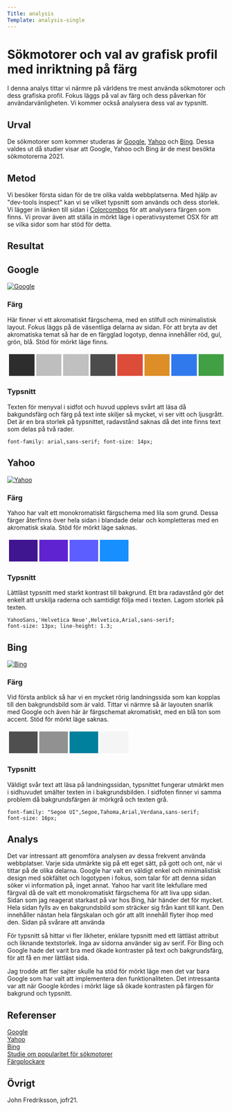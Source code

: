```yaml
---
Title: analysis
Template: analysis-single
---
```


**Sökmotorer och val av grafisk profil med inriktning på färg**
=======================

I denna analys tittar vi närmre på världens tre mest använda sökmotorer och dess grafiska profil. Fokus läggs på 
val av färg och dess påverkan för användarvänligheten. Vi kommer också analysera dess val av typsnitt.

Urval
-----------------------

De sökmotorer som kommer studeras är [Google](https://google.se), [Yahoo](https://se.yahoo.com) och [Bing](https://bing.se).
Dessa valdes ut då studier visar att Google, Yahoo och Bing är de mest besökta sökmotorerna 2021.

Metod
-----------------------

Vi besöker första sidan för de tre olika valda webbplatserna. Med hjälp av "dev-tools inspect" kan vi se vilket typsnitt som används 
och dess storlek. Vi lägger in länken till sidan i [Colorcombos](https://www.colorcombos.com/grabcolors.html) för att analysera färgen 
som finns. Vi provar även att ställa in mörkt läge i operativsystemet OSX för att se vilka sidor som har stöd för detta.

Resultat
-----------------------

<!-- Dokumentera dina resultat från din studie. Berätta vad du kom fram till, vilka resultat du hittade och observerade. -->

## Google

[![Google](%assets_url%/img/google.png "San Juan Mountains")](%assets_url%/img/google.png)<br>

### Färg

Här finner vi ett akromatiskt färgschema, med en stilfull och minimalistisk layout. Fokus läggs på de väsentliga delarna av sidan. För att 
bryta av det akromatiska temat så har de en färgglad logotyp, denna innehåller röd, gul, grön, blå. Stöd för mörkt läge finns.

<table style="border-spacing: 4px; border-collapse: separate">
<tr>
<td style="height: 50px; width: 50px; background-color: #2d2d2d">
<td style="height: 50px; width: 50px; background-color: #bebebe">
<td style="height: 50px; width: 50px; background-color: #c0c0c0">
<td style="height: 50px; width: 50px; background-color: #4c4c4c">
<td style="height: 50px; width: 50px; background-color: #dd4b39">
<td style="height: 50px; width: 50px; background-color: #dd8e27">
<td style="height: 50px; width: 50px; background-color: #3079ed">
<td style="height: 50px; width: 50px; background-color: #419f44">
</tr>
</table>

### Typsnitt

Texten för menyval i sidfot och huvud upplevs svårt att läsa då bakgundsfärg och färg på text inte skiljer så mycket, vi ser vitt och ljusgrått.
Det är en bra storlek på typsnittet, radavstånd saknas då det inte finns text som delas på två rader.

<code>font-family: arial,sans-serif; font-size: 14px;</code>

## Yahoo

[![Yahoo](%assets_url%/img/yahoo.png "San Juan Mountains")](https://se.yahoo.com)<br>

### Färg

Yahoo har valt ett monokromatiskt färgschema med lila som grund. Dessa färger återfinns över hela sidan i blandade delar 
och kompletteras med en akromatisk skala. Stöd för mörkt läge saknas.

<table style="border-spacing: 4px; border-collapse: separate">
<tr>
<td style="height: 50px; width: 50px; background-color: #401590">
<td style="height: 50px; width: 50px; background-color: #6023d2">
<td style="height: 50px; width: 50px; background-color: #5d5eff">
<td style="height: 50px; width: 50px; background-color: #188fff">
</tr>
</table>

### Typsnitt

Lättläst typsnitt med starkt kontrast till bakgrund. Ett bra radavstånd gör det enkelt att urskilja raderna och 
samtidigt följa med i texten. Lagom storlek på texten.

<code>YahooSans,'Helvetica Neue',Helvetica,Arial,sans-serif; font-size: 13px; line-height: 1.3;</code>

## Bing

[![Bing](%assets_url%/img/bing.png "San Juan Mountains")](https://bing.se)<br>

### Färg

Vid första anblick så har vi en mycket rörig landningssida som kan kopplas till den bakgrundsbild som är vald.
Tittar vi närmre så är layouten snarlik med Google och även här är färgschemat akromatiskt, med en blå ton som accent. 
Stöd för mörkt läge saknas.

<table style="border-spacing: 4px; border-collapse: separate">
<tr>
<td style="height: 50px; width: 50px; background-color: #4f4f4f">
<td style="height: 50px; width: 50px; background-color: #919191">
<td style="height: 50px; width: 50px; background-color: #00809d">
<td style="height: 50px; width: 50px; background-color: #f5f5f5">
</tr>
</table>

### Typsnitt

Väldigt svår text att läsa på landningssidan, typsnittet fungerar utmärkt men i sidhuvudet smälter texten in i bakgrundsbilden. I sidfoten 
finner vi samma problem då bakgrundsfärgen är mörkgrå och texten grå.

<code>font-family: "Segoe UI",Segoe,Tahoma,Arial,Verdana,sans-serif; font-size: 16px;</code>

Analys
-----------------------

<!-- Diskutera och analysera de resultaten du fann. -->

Det var intressant att genomföra analysen av dessa frekvent använda webbplatser. Varje sida utmärkte sig på ett eget sätt, på gott och ont, när vi 
tittar på de olika delarna. Google har valt en väldigt enkel och minimalistisk design med sökfältet och logotypen i fokus, som talar för att denna 
sidan söker vi information på, inget annat. Yahoo har varit lite lekfullare med färgval då de valt ett monokromatiskt färgschema för att liva upp sidan.
Sidan som jag reagerat starkast på var hos Bing, här händer det för mycket. Hela sidan fylls av en bakgrundsbild som sträcker sig från kant till kant. 
Den innehåller nästan hela färgskalan och gör att allt innehåll flyter ihop med den. Sidan på svårare att använda<br>

För typsnitt så hittar vi fler likheter, enklare typsnitt med ett lättläst attribut och liknande textstorlek. Inga av sidorna använder sig av serif. 
För Bing och Google hade det varit bra med ökade kontraster på text och bakgrundsfärg, för att få en mer lättläst sida.<br>

Jag trodde att fler sajter skulle ha stöd för mörkt läge men det var bara Google som har valt att implementera den funktionaliteten. Det intressanta 
var att när Google kördes i mörkt läge så ökade kontrasten på färgen för bakgrund och typsnitt.

Referenser
-----------------------

[Google](https://google.se)<br>
[Yahoo](https://se.yahoo.com)<br>
[Bing](https://bing.se)<br>
[Studie om popularitet för sökmotorer](https://www.reliablesoft.net/top-10-search-engines-in-the-world/)<br>
[Färgplockare](https://www.colorcombos.com/grabcolors.html)<br>

Övrigt
-----------------------

John Fredriksson, jofr21.